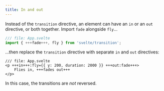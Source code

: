 ```yaml
---
title: In and out
---
```


Instead of the `transition` directive, an element can have an `in` or an `out` directive, or both together. Import `fade` alongside `fly`...

```js
/// file: App.svelte
import { +++fade+++, fly } from 'svelte/transition';
```

...then replace the `transition` directive with separate `in` and `out` directives:

```svelte
/// file: App.svelte
<p +++in+++:fly={{ y: 200, duration: 2000 }} +++out:fade+++>
	Flies in, +++fades out+++
</p>
```

In this case, the transitions are _not_ reversed.
